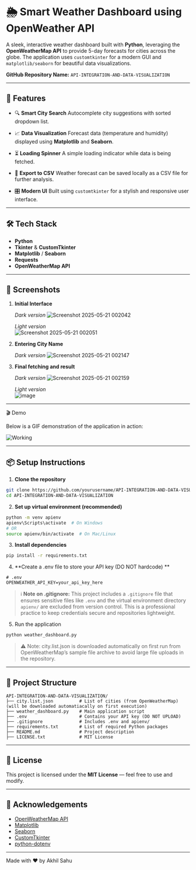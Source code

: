 # 🌦️ Smart Weather Dashboard using OpenWeather API

A sleek, interactive weather dashboard built with **Python**, leveraging the **OpenWeatherMap API** to provide 5-day forecasts for cities across the globe. The application uses `customtkinter` for a modern GUI and `matplotlib/seaborn` for beautiful data visualizations.

**GitHub Repository Name:** `API-INTEGRATION-AND-DATA-VISUALIZATION`

---

## 🚀 Features

* 🔍 **Smart City Search**
  Autocomplete city suggestions with sorted dropdown list.

* 📈 **Data Visualization**
  Forecast data (temperature and humidity) displayed using **Matplotlib** and **Seaborn**.

* ⏳ **Loading Spinner**
  A simple loading indicator while data is being fetched.

* 📄 **Export to CSV**
  Weather forecast can be saved locally as a CSV file for further analysis.

* 🎛️ **Modern UI**
  Built using `customtkinter` for a stylish and responsive user interface.

---

## 🛠️ Tech Stack

* **Python**
* **Tkinter** & **CustomTkinter**
* **Matplotlib** / **Seaborn**
* **Requests**
* **OpenWeatherMap API**

---

## 📸 Screenshots

1. **Initial Interface**

    *Dark version*
  ![Screenshot 2025-05-21 002042](https://github.com/user-attachments/assets/c9561e5f-6348-4e5f-a17f-98155d62d078)


    *Light version*  
  ![Screenshot 2025-05-21 002051](https://github.com/user-attachments/assets/04bff5f6-1d77-4749-9f4b-1199f58f1114)

2. **Entering City Name**

    *Dark version*
![Screenshot 2025-05-21 002147](https://github.com/user-attachments/assets/2d5e5152-d31a-4be7-87a0-c948570efc22)

3. **Final fetching and result**

    *Dark version*
   ![Screenshot 2025-05-21 002159](https://github.com/user-attachments/assets/5f0e17e1-20f3-441d-a457-270a27f21602)
   
   *Light version*  
   ![image](https://github.com/user-attachments/assets/e6e33de0-7266-4fc7-a636-a93fc136ae85)




---
🎬 Demo

Below is a GIF demonstration of the application in action:

![Working](https://github.com/user-attachments/assets/d2ab39a7-3ca5-4502-9600-f5b79d87c34e)

---

## 📦 Setup Instructions

1. **Clone the repository**

```bash
git clone https://github.com/yourusername/API-INTEGRATION-AND-DATA-VISUALIZATION.git
cd API-INTEGRATION-AND-DATA-VISUALIZATION
```

2. **Set up virtual environment (recommended)**

```bash
python -m venv apienv
apienv\Scripts\activate  # On Windows
# OR
source apienv/bin/activate  # On Mac/Linux
```

3. **Install dependencies**

```bash
pip install -r requirements.txt
```

4. **Create a .env file to store your API key (DO NOT hardcode) **

```text
# .env
OPENWEATHER_API_KEY=your_api_key_here
```

> ℹ️ **Note on .gitignore:** This project includes a `.gitignore` file that ensures sensitive files like `.env` and the virtual environment directory `apienv/` are excluded from version control. This is a professional practice to keep credentials secure and repositories lightweight.

5. Run the application

```bash
python weather_dashboard.py
```
> ⚠️ Note: city.list.json is downloaded automatically on first run from OpenWeatherMap’s sample file archive to avoid large file uploads in the repository.
---

## 📁 Project Structure

```
API-INTEGRATION-AND-DATA-VISUALIZATION/
├── city.list.json          # List of cities (from OpenWeatherMap)(will be downloaded automatiacally on first execution)
├── weather_dashboard.py    # Main application script
├── .env                    # Contains your API key (DO NOT UPLOAD)
├── .gitignore              # Includes .env and apienv/
├── requirements.txt        # List of required Python packages
├── README.md               # Project description
├── LICENSE.txt             # MIT License
```

---

## 📃 License

This project is licensed under the **MIT License** — feel free to use and modify.

---

## 🙌 Acknowledgements

* [OpenWeatherMap API](https://openweathermap.org/api)
* [Matplotlib](https://matplotlib.org/)
* [Seaborn](https://seaborn.pydata.org/)
* [CustomTkinter](https://github.com/TomSchimansky/CustomTkinter)
* [python-dotenv](https://pypi.org/project/python-dotenv/)

---

Made with ❤️ by Akhil Sahu
